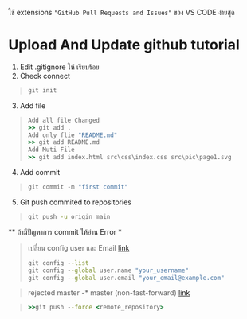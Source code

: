 ใช้ extensions ` "GitHub Pull Requests and Issues" ` ของ VS CODE ง่ายสุด
# Upload And Update github tutorial
1. Edit .gitignore ให้ เรียบร้อย
2. Check connect
>```cmd
>git init  
>```
3. Add file
>```cmd
> Add all file Changed
>>> git add .
> Add only flie "README.md"
>>> git add README.md
> Add Muti File
>>> git add index.html src\css\index.css src\pic\page1.svg
>```
4. Add commit
>```js
>git commit -m "first commit"
>```
5. Git push commited to repositories
>```cmd
>git push -u origin main
>```
** ถ้ามีปัญหาการ commit ให้อ่าน Error *
> <p>เปลี่ยน config user และ Email &#32;<a href="https://bobbyhadz.com/blog/change-git-user-or-github-account-in-vscode" >link</a></p>
>
>```cmd
>git config --list
>git config --global user.name "your_username"
>git config --global user.email "your_email@example.com"
>```

> <p>rejected master -&#42; master (non-fast-forward)&#32;<a href="https://stackoverflow.com/questions/11696295/rejected-master-master-non-fast-forward">link</a></p>

>```cmd
> >>git push --force <remote_repository>
>```
